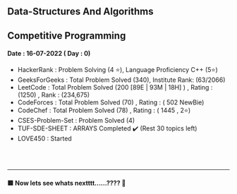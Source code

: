  ## Data-Structures And Algorithms
 ## Competitive Programming

#### Date :  16-07-2022  ( Day : 0)
- HackerRank : Problem Solving (4 ⭐), Language Proficiency C++ (5⭐)
- GeeksForGeeks : Total Problem Solved (340), Institute Rank: (63/2066)
- LeetCode : Total Problem Solved (200 [89E | 93M | 18H] ) , Rating : (1250) , Rank : (234,675)
- CodeForces : Total Problem Solved (70) , Rating : ( 502 NewBie)
- CodeChef : Total Problem Solved (78) , Rating : ( 1445 , 2⭐)
- CSES-Problem-Set : Problem Solved (4)
- TUF-SDE-SHEET : ARRAYS Completed ✔️  (Rest 30 topics left)
- LOVE450 : Started




 
<br>
<br>
<hr>


#### 🟥 Now lets see whats nextttt......???? 👀

